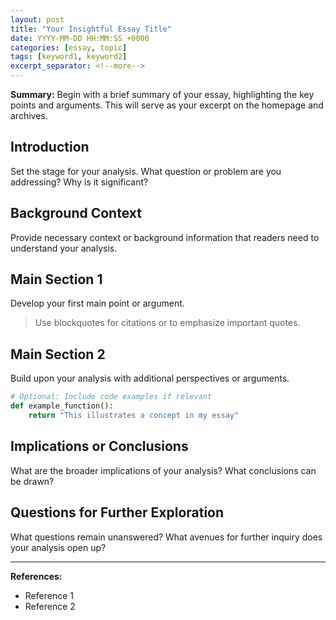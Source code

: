 ```yaml
---
layout: post
title: "Your Insightful Essay Title"
date: YYYY-MM-DD HH:MM:SS +0000
categories: [essay, topic]
tags: [keyword1, keyword2]
excerpt_separator: <!--more-->
---
```


**Summary:** Begin with a brief summary of your essay, highlighting the key points and arguments. This will serve as your excerpt on the homepage and archives.

<!--more-->

## Introduction

Set the stage for your analysis. What question or problem are you addressing? Why is it significant?

## Background Context

Provide necessary context or background information that readers need to understand your analysis.

## Main Section 1

Develop your first main point or argument.

> Use blockquotes for citations or to emphasize important quotes.

## Main Section 2

Build upon your analysis with additional perspectives or arguments.

```python
# Optional: Include code examples if relevant
def example_function():
    return "This illustrates a concept in my essay"
```

## Implications or Conclusions

What are the broader implications of your analysis? What conclusions can be drawn?

## Questions for Further Exploration

What questions remain unanswered? What avenues for further inquiry does your analysis open up?

---

**References:**
- Reference 1
- Reference 2
